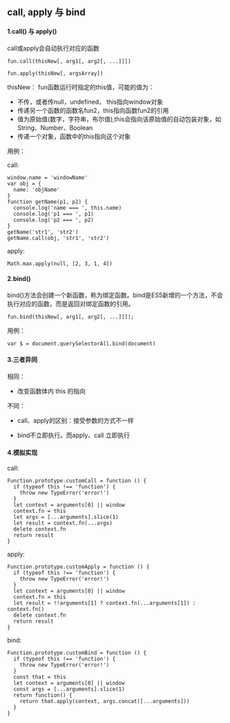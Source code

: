 ## call, apply 与 bind

#### 1.call() 与 apply()

call或apply会自动执行对应的函数

```
fun.call(thisNew[, arg1[, arg2[, ...]]])
```

```
fun.apply(thisNew[, argsArray])
```

thisNew： fun函数运行时指定的this值，可能的值为：

- 不传，或者传null，undefined， this指向window对象
- 传递另一个函数的函数名fun2，this指向函数fun2的引用
- 值为原始值(数字，字符串，布尔值),this会指向该原始值的自动包装对象，如 String、Number、Boolean
- 传递一个对象，函数中的this指向这个对象

用例：

call:

```
window.name = 'windowName'
var obj = {
  name: 'objName'
}
function getName(p1, p2) {
  console.log('name === ', this.name)
  console.log('p1 === ', p1)
  console.log('p2 === ', p2)
}
getName('str1', 'str2')
getName.call(obj, 'str1', 'str2')
```

apply:

```
Math.max.apply(null, [2, 3, 1, 4])
```

#### 2.bind()

bind()方法会创建一个新函数，称为绑定函数。bind是ES5新增的一个方法，不会执行对应的函数，而是返回对绑定函数的引用。

```
fun.bind(thisNew[, arg1[, arg2[, ...]]]);
```

用例：

```
var $ = document.querySelectorAll.bind(document)
```

#### 3.三者异同

相同：

- 改变函数体内 this 的指向

不同：

- call、apply的区别：接受参数的方式不一样

- bind不立即执行。而apply、call 立即执行

#### 4.模拟实现

call:

```
Function.prototype.customCall = function () {
  if (typeof this !== 'function') {
    throw new TypeError('error!')
  }
  let context = arguments[0] || window
  context.fn = this
  let args = [...arguments].slice(1)
  let result = context.fn(...args)
  delete context.fn
  return result
}
```

apply:

```
Function.prototype.customApply = function () {
  if (typeof this !== 'function') {
    throw new TypeError('error!')
  }
  let context = arguments[0] || window
  context.fn = this
  let result = !!arguments[1] ? context.fn(...arguments[1]) : context.fn()
  delete context.fn
  return result
}
```

bind:

```
Function.prototype.customBind = function () {
  if (typeof this !== 'function') {
    throw new TypeError('error!')
  }
  const that = this
  let context = arguments[0] || window
  const args = [...arguments].slice(1)
  return function() {
    return that.apply(context, args.concat([...arguments]))
  }
}
```
